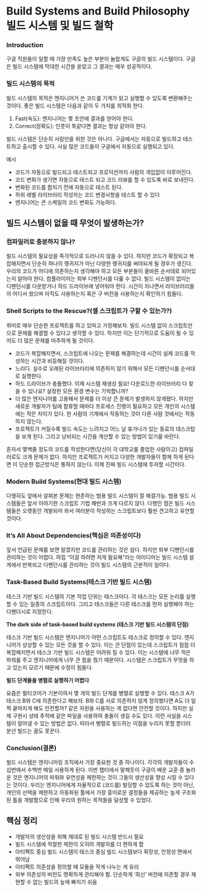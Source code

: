 # Build Systems and Build Philosophy 빌드 시스템 및 빌드 철학

### Introduction

구글 직원들이 일할 때 가장 만족도 높은 부분이 놀랍게도 구글의 빌드 시스템이다. 구글은 빌드 시스템에 막대한 시간을 쏟았고 그 결과는 매우 성공적이다.

### 빌드 시스템의 목적

빌드 시스템의 목적은 엔지니어가 쓴 코드를 기계가 읽고 실행할 수 있도록 변환해주는 것이다. 좋은 빌드 시스템은 다음과 같이 두 가지를 최적화 한다.

1. Fast(속도): 엔지니어는 몇 초안에 결과를 얻어야 한다.
2. Correct(정확도): 인풋이 똑같다면 결과는 항상 같아야 한다. 

빌드 시스템은 단순히 사람만을 위한 것은 아니다. 구글에서는 자동으로 빌드하고 테스트하고 출시할 수 있다. 사실 많은 코드들이 구글에서 자동으로 실행되고 있다. 

예시

- 코드가 자동으로 빌드되고 테스트되고 프로덕션까지 사람의 개입없이 이루어진다.
- 코드 변화가 생기면 자동으로 테스트 되고 코드 리뷰를 할 수 있도록 바로 보내진다.
- 변화된 코드를 합치기 전에  자동으로 테스트 된다.
- 하위 레벨 라이브러리 작성자는 코드 변경사항을 테스트 할 수 있다
- 엔지니어는 큰 스케일의 코드 변화도 가능하다.

## 빌드 시스템이 없을 때 무엇이 발생하는가?

### 컴파일러로 충분하지 않나?

빌드 시스템의 필요성을 즉각적으로 드러나지 않을 수 있다. 하지만 코드가 확장되고 복잡해지면서 단순히 하나의 랭귀지가 아닌 다양한 랭귀지를 써야되게 될 경우가 생긴다. 우리의 코드가 어디에 의존하는지 생각해야 하고 모든 부분들이 올바른 순서데로 되어있는지 알아야 한다. 컴플라이어는 외부 디펜던시를 다룰 수 없다. 빌드 시스템이 없이는 디펜던시를 다운받거나 하드 드라이브에 넣어둬야 한다. 시간이 지나면서 라이브러리들이 어디서 왔으며 아직도 사용하는지 혹은 구 버전을 사용하는지 확인하기 힘들다.

### Shell Scripts to the Rescue?(셀 스크립트가 구할 수 있는가?)

취미로 매우 단순한 프로젝트를 하고 있따고 가정해보자. 빌드 시스템 없이 스크립트만으로 문제를 해결할 수 있다고 생각할 수 있다. 하지만 이는 단기적으로 도움이 될 수 있어도 더 많은 문제를 마주하게 될 것이다.

- 코드가 복잡해지면서, 스크립트에 나오는 문제를 해결하는데 시간이 실제 코드를 작성하는 시간과 비등해질 것이다.
- 느리다. 실수로 오래된 라이브러리에 의존하지 않기 위해서 모든 디펜던시를 순서대로 실행한다.
- 하드 드라이브가 충돌했다. 이제 시스템 재생성 필요! 다운로드한 라이브러리 다 찾을 수 있나요? 설정한 모든 환경 변수는 기억합니까?
- 더 많은 엔지니어를 고용해서 문제를 더 이상 큰 문제가 발생하지 않게됐다. 하지만 새로운 개발자가 팀에 합류할 때마다 프로세스 진행이 필요하고 모든 개인의 시스템에는 작은 차이가 있다. 한 사람의 기계에서 작동하는 것이 다른 사람 것에서는 작동하지 않는다.
- 프로젝트가 커질수록 빌드 속도는 느려지고 어느 날 휴가나가 있는 동료의 데스크탑을 보게 된다. 그리고 낭비되는 시간을 계산할 수 있는 방법이 있기를 바란다.

혼자서 몇백줄 정도의 코드를 작성한다면(당신이 각 대학교를 졸업한 사람이고) 컴파일러로도 크게 문제가 없다. 하지만 프로젝트가 커지고 다양한 개발자들이 함께 하게 된다면 이 단순한 접근방식은 통하지 않는다. 이제 진짜 빌드 시스템에 투자할 시간이다.

### Modern Build Systems(현대 빌드 시스템)

다행히도 앞에서 살펴본 문제는 현존하는 범용 빌드 시스템이 잘 해결가능. 범용 빌드 시스템들은 앞서 이야기한 스크립트 기법 해반과 크게 다르지 않다. 다행인 점은 빌드 시스템들은 오랫동안 개발되어 와서 여러분이 작성하는 스크립트보다 훨씬 견고하고 유연할 것이다.

### It’s All About Dependencies(핵심은 의존성이다)

앞서 언급된 문제를 보면 알겠지만 코드를 관리하는 것은 쉽다. 하지만 외부 디펜던시를 관리하는 것이 어렵다. 하짐 “이걸 하려면 저게 필요해"라는 아이디어는 빌드 시스템 설게에서 반복되고 디펜던시를 관리하는 것이 빌드 시스템의 근본적이 일이다.

### Task-Based Build Systems(테스크 기반 빌드 시스템)

테스크 기반 빌드 시스템의 기본 작업 단위는 태스크이다. 각 테스크는 모든 논리를 실행할 수 있는 일종의 스크립트이다.  그리고 테스크들은 다른 테스크를 먼저 실행해야 하는 디펜더시로 지정한다.

**The dark side of task-based build systems (테스크 기반 빌드 시스템의 단점)**

테스크 기반 빌드 시스템은 엔지니어가 어떤 스크립트도 테스크로 정의할 수 있다. 엔지니어가 상상할 수 있는 모든 것을 할 수 있다. 이는 큰 단점이 있는데 스크립트가 점점 더 복잡해지면서 테스크 기반 빌드 시스템은 어려워 질 수 있다. 이는 시스템에 너무 적은 파워를 주고 엔지니어에게 너무 큰 힘을 줬기 때문이다. 시스템은 스크립트가 무엇을 하고 있는지 모르기 때문에 수정이 힘들다.

**빌드 단계들을 병렬로 실행하기 어렵다**

요즘은 멀티코어가 기본이여서 몇 개의 빌드 단게를 병렬로 실행할 수 있다. 태스크 A가 태스크 B와 C에 의존한다고 해보자. B와 C를 서로 의존하지 않게 정의했다면 A도 더 일찍 끝마치게 해도 안전할까? 같은 자원을 사용하는 게 없다면 안전할 것이다. 하지만 실제 구현시 상태 추적에 같은 파일을 사용하여 충돌이 생길 수도 있다. 이런 사실을 시스템이 알아낼 수 있는 방법은 없다. 따라서 병렬로 빌드하는 이점을 누리지 못할 뿐더러 분산 빌드는 꿈도 못꾼다.

### Conclusion(결론)

빌드 시스템은 엔지니어링 조직에서 가장 중요한 것 중 하나이다. 각각의 개발자들이 수십번에서 수백번 매일 사용하게 된다. 이번 챕터에서 말해듯이 구글이 배운 교훈 중 놀라운 것은 엔지니어의 파워와 유연성을 제한하는 것이 그들의 생산성을 향상 시킬 수 있다는 것이다. 우리는 엔지니어에게 자율적으로 (코드를) 빌딩할 수 있도록 하는 것이 아닌, 개인의 선택을 제한하고 자동화된 툴에서 가장 흥미로운 결정들을 제공하는 높게 구조화 된 틀을 개발함으로 인해 우리의 원하는 목적들을 달성할 수 있었다. 

## 핵심 정리

- 개발자의 생산성을 위해 제대로 된 빌드 시스템 반드시 필요
- 빌드 시스템에 적절한 제한이 오히려 개발자를 더 편하게 함
- 아티팩트 중심 빌드 시스템이 태스크 중심 빌드 시스템보다 확장성, 안정성 면에서 뛰어남
- 아티팩트 의존성을 정의할 때 모듈을 작게 나누는 게 유리
- 외부 의존성의 버전도 명확하게 관리해야 함. 단순하게 ‘최신’ 버전에 의존할 경우 재현할 수 없는 빌드의 늪에 빠지기 쉬움
